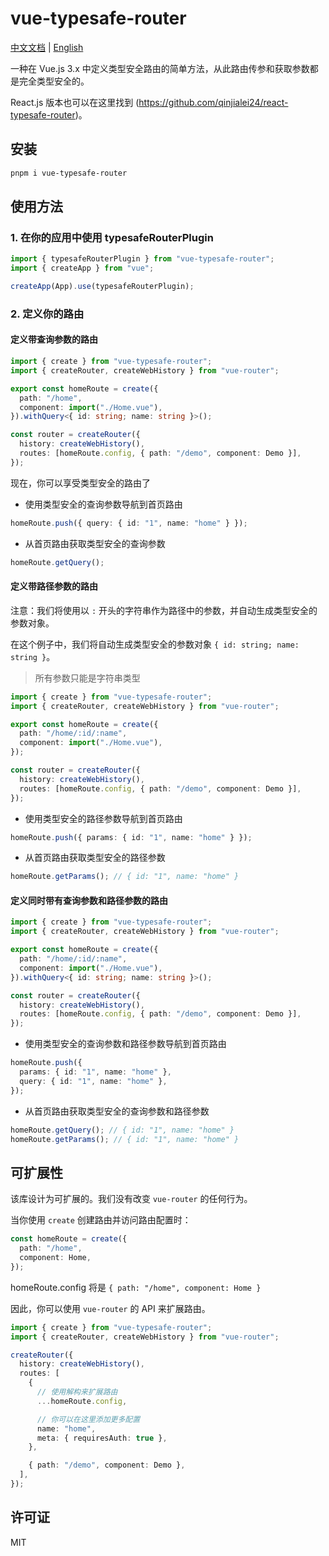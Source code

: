 # vue-typesafe-router

[中文文档](./README.zh-CN.md) | [English](./README.md)

一种在 Vue.js 3.x 中定义类型安全路由的简单方法，从此路由传参和获取参数都是完全类型安全的。

React.js 版本也可以在这里找到 (https://github.com/qinjialei24/react-typesafe-router)。

## 安装

```bash
pnpm i vue-typesafe-router
```

## 使用方法

### 1. 在你的应用中使用 typesafeRouterPlugin

```ts
import { typesafeRouterPlugin } from "vue-typesafe-router";
import { createApp } from "vue";

createApp(App).use(typesafeRouterPlugin);
```

### 2. 定义你的路由

#### 定义带查询参数的路由

```ts
import { create } from "vue-typesafe-router";
import { createRouter, createWebHistory } from "vue-router";

export const homeRoute = create({
  path: "/home",
  component: import("./Home.vue"),
}).withQuery<{ id: string; name: string }>();

const router = createRouter({
  history: createWebHistory(),
  routes: [homeRoute.config, { path: "/demo", component: Demo }],
});
```

现在，你可以享受类型安全的路由了

- 使用类型安全的查询参数导航到首页路由

```ts
homeRoute.push({ query: { id: "1", name: "home" } });
```

- 从首页路由获取类型安全的查询参数

```ts
homeRoute.getQuery();
```

#### 定义带路径参数的路由

注意：我们将使用以 `:` 开头的字符串作为路径中的参数，并自动生成类型安全的参数对象。

在这个例子中，我们将自动生成类型安全的参数对象 `{ id: string; name: string }`。

> 所有参数只能是字符串类型

```ts
import { create } from "vue-typesafe-router";
import { createRouter, createWebHistory } from "vue-router";

export const homeRoute = create({
  path: "/home/:id/:name",
  component: import("./Home.vue"),
});

const router = createRouter({
  history: createWebHistory(),
  routes: [homeRoute.config, { path: "/demo", component: Demo }],
});
```

- 使用类型安全的路径参数导航到首页路由

```ts
homeRoute.push({ params: { id: "1", name: "home" } });
```

- 从首页路由获取类型安全的路径参数

```ts
homeRoute.getParams(); // { id: "1", name: "home" }
```

#### 定义同时带有查询参数和路径参数的路由

```ts
import { create } from "vue-typesafe-router";
import { createRouter, createWebHistory } from "vue-router";

export const homeRoute = create({
  path: "/home/:id/:name",
  component: import("./Home.vue"),
}).withQuery<{ id: string; name: string }>();

const router = createRouter({
  history: createWebHistory(),
  routes: [homeRoute.config, { path: "/demo", component: Demo }],
});
```

- 使用类型安全的查询参数和路径参数导航到首页路由

```ts
homeRoute.push({
  params: { id: "1", name: "home" },
  query: { id: "1", name: "home" },
});
```

- 从首页路由获取类型安全的查询参数和路径参数

```ts
homeRoute.getQuery(); // { id: "1", name: "home" }
homeRoute.getParams(); // { id: "1", name: "home" }
```

## 可扩展性

该库设计为可扩展的。我们没有改变 `vue-router` 的任何行为。

当你使用 `create` 创建路由并访问路由配置时：

```ts
const homeRoute = create({
  path: "/home",
  component: Home,
});
```

homeRoute.config 将是 `{ path: "/home", component: Home }`

因此，你可以使用 `vue-router` 的 API 来扩展路由。

```ts
import { create } from "vue-typesafe-router";
import { createRouter, createWebHistory } from "vue-router";

createRouter({
  history: createWebHistory(),
  routes: [
    {
      // 使用解构来扩展路由
      ...homeRoute.config,

      // 你可以在这里添加更多配置
      name: "home",
      meta: { requiresAuth: true },
    },

    { path: "/demo", component: Demo },
  ],
});
```

## 许可证

MIT
